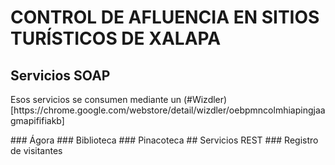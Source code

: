 # CONTROL DE AFLUENCIA EN SITIOS TURÍSTICOS DE XALAPA
## Servicios SOAP
<p> Esos servicios se consumen mediante un (#Wizdler) [https://chrome.google.com/webstore/detail/wizdler/oebpmncolmhiapingjaagmapififiakb] <p>
### Ágora
### Biblioteca
### Pinacoteca
## Servicios REST
### Registro de visitantes
